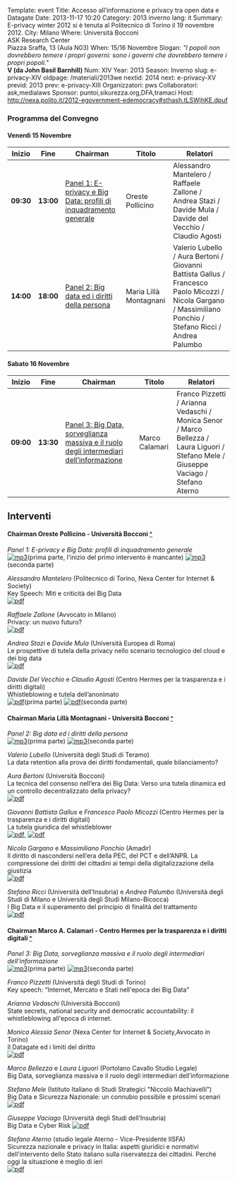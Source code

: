 Template: event
Title: Accesso all’informazione e privacy tra open data e Datagate
Date: 2013-11-17 10:20
Category: 2013 inverno
lang: it
Summary: E-privacy winter 2012 si è tenuta al Politecnico di 
         Torino il 19 novembre 2012.
City: Milano
Where: Università Bocconi<br/>ASK Research Center<br>Piazza Sraffa, 13 (Aula N03)
When: 15/16 Novembre
Slogan: <i>"I popoli non dovrebbero temere i propri governi: sono i governi che dovrebbero temere i propri popoli."</i><br/><b>V (da John Basil Barnhill)</b>
Num: XIV
Year: 2013
Season: Inverno
slug: e-privacy-XIV
oldpage: /materiali/2013we
nextid: 2014
next: e-privacy-XV
previd: 2013
prev: e-privacy-XIII
Organizzatori: pws
Collaboratori: ask,medialaws
Sponsor: puntoi,sikurezza.org,DFA,tramaci
Host: http://nexa.polito.it/2012-egovernment-edemocracy#sthash.tLSWjhKE.dpuf


### <a name="programma"></a>Programma del Convegno
 
#### <a name="ve"></a>Venerdì 15 Novembre

**Inizio** | **Fine** | **Chairman** | **Titolo** | **Relatori**
--- | --- | --- | --- | --- 
**09:30** | **13:00** | [Panel 1: E-privacy e Big Data: profili di inquadramento generale](#i1) | Oreste Pollicino | Alessandro Mantelero / Raffaele Zallone / Andrea Stazi / Davide Mula / Davide del Vecchio / Claudio Agosti
**14:00** | **18:00** | [Panel 2: Big data ed i diritti della persona](#i2) | Maria Lillà Montagnani | Valerio Lubello / Aura Bertoni / Giovanni Battista Gallus / Francesco Paolo Micozzi / Nicola Gargano / Massimiliano Ponchio / Stefano Ricci / Andrea Palumbo

#### <a name="sa"></a>Sabato 16 Novembre

**Inizio** | **Fine** | **Chairman** | **Titolo** | **Relatori**
--- | --- | --- | --- | --- 
**09:00** | **13:30** | [Panel 3: Big Data, sorveglianza massiva e il ruolo degli intermediari dell’informazione](#i3) | Marco Calamari | Franco Pizzetti / Arianna Vedaschi / Monica Senor / Marco Bellezza / Laura Liguori / Stefano Mele / Giuseppe Vaciago / Stefano Aterno


## <a name="interventi"></a>Interventi

#### <a name="i1"></a>Chairman Oreste Pollicino - Università Bocconi [^](#ve)
_Panel 1: E-privacy e Big Data: profili di inquadramento generale_  
[![mp3]({filename}/images/icon/sound.png "MP3")](http://urna.winstonsmith.org/materiali/2013we/audio/20131115_e-privacy_bocconi_1.mp3)(prima parte, l'inizio del primo intervento è mancante)
[![mp3]({filename}/images/icon/sound.png "MP3")](http://urna.winstonsmith.org/materiali/2013we/audio/20131115_e-privacy_bocconi_2.mp3) (seconda parte)

_Alessandro Mantelero_ (Politecnico di Torino, Nexa Center for Internet &amp; Society)  
Key Speech: Miti e criticità dei Big Data  
[![pdf]({filename}/images/icon/presentation.png)](http://urna.winstonsmith.org/materiali/2013we/atti/ep2013we_01_mantelero_miti_criticita_big_data.pdf)

_Raffaele Zallone_ (Avvocato in Milano)  
Privacy: un nuovo futuro?  
[![pdf]({filename}/images/icon/presentation.png)](http://urna.winstonsmith.org/materiali/2013we/atti/ep2013we_02_zallone_privacy_nuovo_futuro.pdf)

_Andrea Stazi_ e _Davide Mula_ (Università Europea di Roma)  
Le prospettive di tutela della privacy nello scenario tecnologico del cloud e dei big data  
[![pdf]({filename}/images/icon/presentation.png)](http://urna.winstonsmith.org/materiali/2013we/atti/ep2013we_03_mula_stazi_tutela_privacy_cloud.pdf)

_Davide Del Vecchio_ e _Claudio Agosti_ (Centro Hermes per la trasparenza e i diritti digitali)  
Whistleblowing e tutela dell’anonimato  
[![pdf]({filename}/images/icon/presentation.png)](http://urna.winstonsmith.org/materiali/2013we/atti/ep2013we_04_delvecchio_whisteblowing.pdf)(prima parte)
[![pdf]({filename}/images/icon/presentation.png)](http://urna.winstonsmith.org/materiali/2013we/atti/ep2013we_04_agosti_globaleaks.pdf)(seconda parte)

#### <a name="i2"></a>Chairman Maria Lillà Montagnani - Università Bocconi [^](#ve)
_Panel 2: Big data ed i diritti della persona_  
[![mp3]({filename}/images/icon/sound.png "MP3")](http://urna.winstonsmith.org/materiali/2013we/audio/20131115_e-privacy_bocconi_3.mp3)(prima parte)
[![mp3]({filename}/images/icon/sound.png "MP3")](http://urna.winstonsmith.org/materiali/2013we/audio/20131115_e-privacy_bocconi_4.mp3)(seconda parte)

_Valerio Lubello_ (Università degli Studi di Teramo)  
La data retention alla prova dei diritti fondamentali, quale bilanciamento?  

 _Aura Bertoni_ (Università Bocconi)  
La tecnica del consenso nell’era dei Big Data: Verso una tutela dinamica ed un
controllo decentralizzato della privacy?  
[![pdf]({filename}/images/icon/presentation.png)](http://urna.winstonsmith.org/materiali/2013we/atti/ep2013we_12_bertoni_tecnica_consenso.pdf)

_Giovanni Battista Gallus_ e _Francesco Paolo Micozzi_ (Centro Hermes per la trasparenza e i diritti digitali)  
La tutela giuridica del whistleblower  
[![pdf]({filename}/images/icon/presentation.png)](http://urna.winstonsmith.org/materiali/2013we/atti/ep2013we_13_gallus_tutela_giuridica_whisteblower_parte_1.pdf),
[![pdf]({filename}/images/icon/presentation.png)](http://urna.winstonsmith.org/materiali/2013we/atti/ep2013we_13_micozzi_tutela_giuridica_whisteblower_parte_2.pdf)

_Nicola Gargano_ e _Massimiliano Ponchio_ (Amadir)  
Il diritto di nascondersi nell’era della PEC, del PCT e dell’ANPR. La compressione dei
diritti dei cittadini ai tempi della digitalizzazione della giustizia  
[![pdf]({filename}/images/icon/presentation.png)](http://urna.winstonsmith.org/materiali/2013we/atti/ep2013we_14_gargano_ponchio_diritto_nascondersi_era_pec.pdf)

 _Stefano Ricci_ (Università dell’Insubria) e _Andrea Palumbo_ (Università degli Studi di Milano e Università degli Studi Milano-Bicocca)  
I Big Data e il superamento del principio di finalità del trattamento  
[![pdf]({filename}/images/icon/presentation.png)](http://urna.winstonsmith.org/materiali/2013we/atti/ep2013we_15_palumbo_ricci_superamento_principio_finalita.pdf)

#### <a name="i3"></a>Chairman Marco A. Calamari - Centro Hermes per la trasparenza e i diritti digitali [^](#sa)
_Panel 3: Big Data, sorveglianza massiva e il ruolo degli intermediari dell’informazione_  
[![mp3]({filename}/images/icon/sound.png "MP3")](http://urna.winstonsmith.org/materiali/2013we/audio/20131115_e-privacy_bocconi_5.mp3)(prima parte)
[![mp3]({filename}/images/icon/sound.png "MP3")](http://urna.winstonsmith.org/materiali/2013we/audio/20131115_e-privacy_bocconi_6.mp3)(seconda parte)

_Franco Pizzetti_ (Università degli Studi di Torino)  
Key speech: “Internet, Mercato e Stati nell'epoca dei Big Data”

_Arianna Vedaschi_ (Università Bocconi)  
State secrets, national security and democratic accountability:
il whistleblowing all'epoca di internet.

_Monica Alessia Senor_ (Nexa Center for Internet &amp; Society,Avvocato in Torino)  
Il Datagate ed i limiti del diritto  
[![pdf]({filename}/images/icon/presentation.png)](http://urna.winstonsmith.org/materiali/2013we/atti/ep2013we_23_senor_datagate_limiti_diritto.pdf)

_Marco Bellezza_ e _Laura Liguori_ (Portolano Cavallo Studio Legale)  
Big Data, sorveglianza massiva e il ruolo degli intermediari dell’informazione

_Stefano Mele_ (Istituto Italiano di Studi Strategici "Niccolò Machiavelli")  
Big Data e Sicurezza Nazionale: un connubio possibile e prossimi scenari  
[![pdf]({filename}/images/icon/presentation.png)](http://urna.winstonsmith.org/materiali/2013we/atti/ep2013we_25_mele_big_data_sicurezza_nazionale.pdf)

_Giuseppe Vaciago_ (Università degli Studi dell’Insubria)  
Big Data e Cyber Risk
[![pdf]({filename}/images/icon/presentation.png)](http://urna.winstonsmith.org/materiali/2013we/atti/ep2013we_26_vaciago_big_data_e_cyber_risk.pdf)

_Stefano Aterno_ (studio legale Aterno - Vice-Presidente IISFA)  
Sicurezza nazionale e privacy in Italia: aspetti giuridici e normativi
dell'intervento dello Stato italiano sulla riservatezza dei cittadini.
Perché oggi la situazione è meglio di ieri  
[![pdf]({filename}/images/icon/presentation.png)](http://urna.winstonsmith.org/materiali/2013we/atti/ep2013we_27_aterno_sicurezza_nazionale_e_privacy.pdf)






